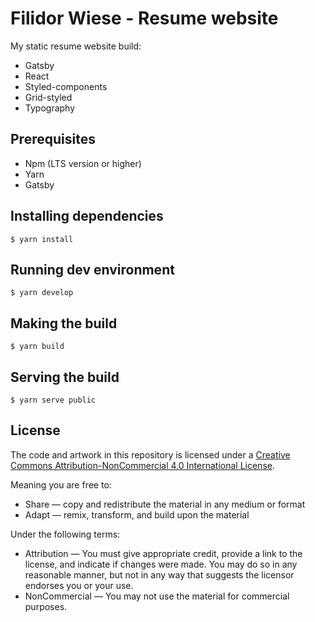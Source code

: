 # Filidor Wiese - Resume website

My static resume website build:
 * Gatsby
 * React
 * Styled-components
 * Grid-styled
 * Typography

## Prerequisites
* Npm (LTS version or higher)
* Yarn
* Gatsby

## Installing dependencies
```
$ yarn install
```

## Running dev environment
```
$ yarn develop
```

## Making the build
```
$ yarn build
```

## Serving the build
```
$ yarn serve public
```

## License ##

The code and artwork in this repository is licensed under a [Creative Commons Attribution-NonCommercial 4.0 International License](http://creativecommons.org/licenses/by-nc/4.0/).

Meaning you are free to:

* Share — copy and redistribute the material in any medium or format
* Adapt — remix, transform, and build upon the material

Under the following terms:

* Attribution — You must give appropriate credit, provide a link to the license, and indicate if changes were made. You may do so in any reasonable manner, but not in any way that suggests the licensor endorses you or your use.
* NonCommercial — You may not use the material for commercial purposes.

